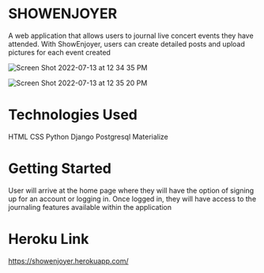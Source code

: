 # SHOWENJOYER

A web application that allows users to journal live concert events they have attended. With ShowEnjoyer, users can create detailed posts and upload pictures for each event created


![Screen Shot 2022-07-13 at 12 34 35 PM](https://user-images.githubusercontent.com/104287541/178857767-ea46778a-442c-4657-82b0-f4f7134d8057.png)

![Screen Shot 2022-07-13 at 12 35 20 PM](https://user-images.githubusercontent.com/104287541/178857799-28ba2966-78c0-4459-b5b1-75166f3b0a53.png)


# Technologies Used

HTML
CSS
Python
Django
Postgresql
Materialize

# Getting Started

User will arrive at the home page where they will have the option of signing up for an account or logging in. Once logged in, they will have access to the journaling features available within the application

# Heroku Link

https://showenjoyer.herokuapp.com/
